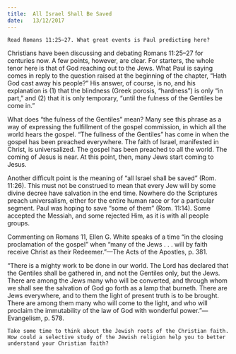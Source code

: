 ```yaml
---
title:  All Israel Shall Be Saved
date:   13/12/2017
---
```


`Read Romans 11:25–27. What great events is Paul predicting here?`

Christians have been discussing and debating Romans 11:25–27 for centuries now. A few points, however, are clear. For starters, the whole tenor here is that of God reaching out to the Jews. What Paul is saying comes in reply to the question raised at the beginning of the chapter, “Hath God cast away his people?” His answer, of course, is no, and his explanation is (1) that the blindness (Greek porosis, “hardness”) is only “in part,” and (2) that it is only temporary, “until the fulness of the Gentiles be come in.”

What does “the fulness of the Gentiles” mean? Many see this phrase as a way of expressing the fulfillment of the gospel commission, in which all the world hears the gospel. “The fullness of the Gentiles” has come in when the gospel has been preached everywhere. The faith of Israel, manifested in Christ, is universalized. The gospel has been preached to all the world. The coming of Jesus is near. At this point, then, many Jews start coming to Jesus.

Another difficult point is the meaning of “all Israel shall be saved” (Rom. 11:26). This must not be construed to mean that every Jew will by some divine decree have salvation in the end time. Nowhere do the Scriptures preach universalism, either for the entire human race or for a particular segment. Paul was hoping to save “some of them” (Rom. 11:14). Some accepted the Messiah, and some rejected Him, as it is with all people groups.

Commenting on Romans 11, Ellen G. White speaks of a time “in the closing proclamation of the gospel” when “many of the Jews . . . will by faith receive Christ as their Redeemer.”—The Acts of the Apostles, p. 381.

“There is a mighty work to be done in our world. The Lord has declared that the Gentiles shall be gathered in, and not the Gentiles only, but the Jews. There are among the Jews many who will be converted, and through whom we shall see the salvation of God go forth as a lamp that burneth. There are Jews everywhere, and to them the light of present truth is to be brought. There are among them many who will come to the light, and who will proclaim the immutability of the law of God with wonderful power.”—Evangelism, p. 578.

`Take some time to think about the Jewish roots of the Christian faith. How could a selective study of the Jewish religion help you to better understand your Christian faith?`